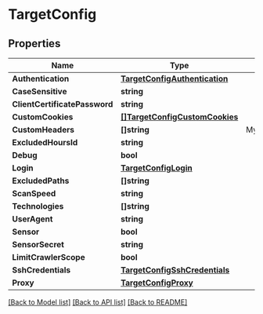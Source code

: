 # TargetConfig

## Properties

Name | Type | Description | Notes
------------ | ------------- | ------------- | -------------
**Authentication** | [**TargetConfigAuthentication**](TargetConfig_authentication.md) |  | [optional] 
**CaseSensitive** | **string** |  | [optional] 
**ClientCertificatePassword** | **string** |  | [optional] 
**CustomCookies** | [**[]TargetConfigCustomCookies**](TargetConfig_custom_cookies.md) |  | [optional] 
**CustomHeaders** | **[]string** | MyHeader:myheadervalue | [optional] 
**ExcludedHoursId** | **string** |  | [optional] 
**Debug** | **bool** |  | [optional] 
**Login** | [**TargetConfigLogin**](TargetConfig_login.md) |  | [optional] 
**ExcludedPaths** | **[]string** |  | [optional] 
**ScanSpeed** | **string** |  | [optional] 
**Technologies** | **[]string** |  | [optional] 
**UserAgent** | **string** |  | [optional] 
**Sensor** | **bool** |  | [optional] 
**SensorSecret** | **string** |  | [optional] 
**LimitCrawlerScope** | **bool** |  | [optional] 
**SshCredentials** | [**TargetConfigSshCredentials**](TargetConfig_ssh_credentials.md) |  | [optional] 
**Proxy** | [**TargetConfigProxy**](TargetConfig_proxy.md) |  | [optional] 

[[Back to Model list]](../README.md#documentation-for-models) [[Back to API list]](../README.md#documentation-for-api-endpoints) [[Back to README]](../README.md)



